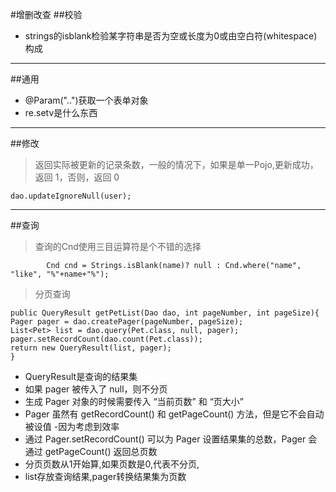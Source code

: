 
#增删改查
##校验
- strings的isblank检验某字符串是否为空或长度为0或由空白符(whitespace) 构成
***
##通用
- @Param("..")获取一个表单对象
- re.setv是什么东西
***
##修改
>返回实际被更新的记录条数，一般的情况下，如果是单一Pojo,更新成功，返回 1，否则，返回 0

    dao.updateIgnoreNull(user);
***
##查询
>查询的Cnd使用三目运算符是个不错的选择

            Cnd cnd = Strings.isBlank(name)? null : Cnd.where("name", "like", "%"+name+"%");
> 分页查询

    public QueryResult getPetList(Dao dao, int pageNumber, int pageSize){
    Pager pager = dao.createPager(pageNumber, pageSize);
    List<Pet> list = dao.query(Pet.class, null, pager);
    pager.setRecordCount(dao.count(Pet.class));
    return new QueryResult(list, pager);
    }
- QueryResult是查询的结果集
- 如果 pager 被传入了 null，则不分页
- 生成 Pager 对象的时候需要传入 “当前页数” 和 “页大小”
- Pager 虽然有 getRecordCount() 和 getPageCount() 方法，但是它不会自动被设值 -因为考虑到效率
- 通过 Pager.setRecordCount() 可以为 Pager 设置结果集的总数，Pager 会通过 getPageCount() 返回总页数
- 分页页数从1开始算,如果页数是0,代表不分页,
- list存放查询结果,pager转换结果集为页数